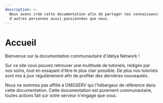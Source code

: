 ```yaml
---
description: >-
  Nous avons créé cette documentation afin de partager nos connaissances à
  d'autres personnes aussi passionnées que nous.
---
```


# Accueil

Bienvenue sur la documentation communautaire d'Idelya Network !

Sur ce site vous pouvez retrouver une multitude de tutoriels, rédigés par nos soins, tout en essayant d'être le plus clair possible. De plus nos tutoriels sont mis à jour régulièrement afin de profiter des dernières nouveautés.

Nous ne sommes pas affilié à OMGSERV qui l'hébergeur de référence dans cette documentation. Cette documentation est purement communautaire, toutes actions fait sur votre serveur n'engage que vous.


